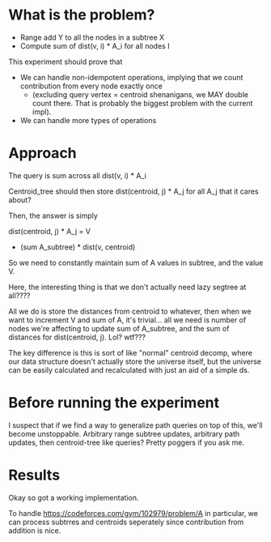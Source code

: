 # What is the problem?

- Range add Y to all the nodes in a subtree X 
- Compute sum of dist(v, i) * A_i for all nodes I 

This experiment should prove that 

- We can handle non-idempotent operations, implying that we count contribution from every node exactly once 
    - (excluding query vertex = centroid shenanigans, we MAY double count there. That is probably the biggest problem with the current impl).
- We can handle more types of operations

# Approach

The query is sum across all dist(v, i) * A_i

Centroid_tree should then store dist(centroid, j) * A_j for all A_j that it cares about?

Then, the answer is simply

dist(centroid, j) * A_j = V

+ (sum A_subtree) * dist(v, centroid)

So we need to constantly maintain sum of A values in subtree, and the value V. 

Here, the interesting thing is that we don't actually need lazy segtree at all???? 

All we do is store the distances from centroid to whatever, then when we want to increment V and sum of A, it's trivial... all we need is 
number of nodes we're affecting to update sum of A_subtree, and the sum of distances for dist(centroid, j). Lol? wtf??? 

The key difference is this is sort of like "normal" centroid decomp, where our data structure doesn't actually store the universe itself, but the universe can be easily calculated and recalculated with just an aid of a simple ds. 

# Before running the experiment

I suspect that if we find a way to generalize path queries on top of this, we'll become unstoppable. Arbitrary range subtree updates, arbitrary path updates, then centroid-tree like queries? Pretty poggers if you ask me. 


# Results

Okay so got a working implementation.

To handle https://codeforces.com/gym/102979/problem/A in particular, we can process subtrres and centroids seperately since contribution from addition is nice. 

